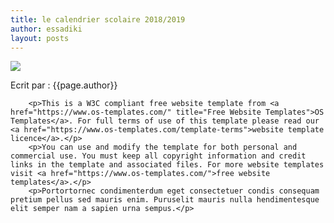 ```yaml
---
title: le calendrier scolaire 2018/2019
author: essadiki
layout: posts
---
```


![]({{site.baseurl}}/images/librairie.jpg)
<html>
Ecrit par :		 {{page.author}}

        <p>This is a W3C compliant free website template from <a href="https://www.os-templates.com/" title="Free Website Templates">OS Templates</a>. For full terms of use of this template please read our <a href="https://www.os-templates.com/template-terms">website template licence</a>.</p>
        <p>You can use and modify the template for both personal and commercial use. You must keep all copyright information and credit links in the template and associated files. For more website templates visit <a href="https://www.os-templates.com/">free website templates</a>.</p>
        <p>Portortornec condimenterdum eget consectetuer condis consequam pretium pellus sed mauris enim. Puruselit mauris nulla hendimentesque elit semper nam a sapien urna sempus.</p>



</html>